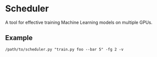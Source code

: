 # Scheduler

A tool for effective training Machine Learning models on multiple GPUs.

## Example 

`/path/to/scheduler.py "train.py foo --bar 5" -fg 2 -v`
